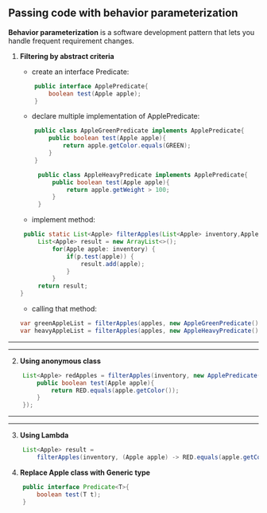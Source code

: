## **Passing code with behavior parameterization**
**Behavior parameterization** is a software development pattern that lets you handle frequent requirement changes.

1. **Filtering by abstract criteria**
    - create an interface Predicate:
   
    ```java
        public interface ApplePredicate{
            boolean test(Apple apple);
        }    
    ```
    - declare multiple implementation of ApplePredicate:
    ```java
        public class AppleGreenPredicate implements ApplePredicate{
            public boolean test(Apple apple){
                return apple.getColor.equals(GREEN);
            }        
        }     
    ```
   ```java
        public class AppleHeavyPredicate implements ApplePredicate{
            public boolean test(Apple apple){
                return apple.getWeight > 100;
            }        
        }     
    ```
   - implement method:
   ```java
    public static List<Apple> filterApples(List<Apple> inventory,ApplePredicate p) {
        List<Apple> result = new ArrayList<>();
            for(Apple apple: inventory) {
                if(p.test(apple)) {
                    result.add(apple);
                }
            }
        return result;
   }
    ```
   - calling that method:
    ```java
    var greenAppleList = filterApples(apples, new AppleGreenPredicate());
    var heavyAppleList = filterApples(apples, new AppleHeavyPredicate());
    ```
****
****
2. **Using anonymous class**
```java
    List<Apple> redApples = filterApples(inventory, new ApplePredicate() {
        public boolean test(Apple apple){
            return RED.equals(apple.getColor());
        }
    });
```
****
****
3. **Using Lambda**
```java
    List<Apple> result =
        filterApples(inventory, (Apple apple) -> RED.equals(apple.getColor()));
```

4. **Replace Apple class with Generic type**
```java
    public interface Predicate<T>{
        boolean test(T t);    
    }
```
